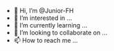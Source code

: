 - 👋 Hi, I’m @Junior-FH 
- 👀 I’m interested in ...
- 🌱 I’m currently learning ...
- 💞️ I’m looking to collaborate on ...
- 📫 How to reach me ...

<!---
Junior-FH/Junior-FH is a ✨ special ✨ repository because its `README.md` (this file) appears on your GitHub profile.
You can click the Preview link to take a look at your changes.
--->
